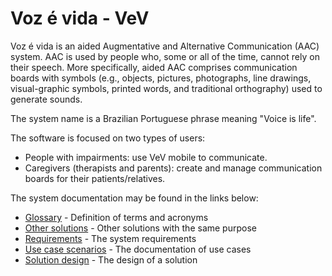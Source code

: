 # Voz é vida - VeV

Voz é vida is an aided Augmentative and Alternative Communication (AAC) system. AAC is used by people who, some or all of the time, cannot rely on their speech. More specifically, aided AAC comprises communication boards with symbols (e.g., objects, pictures, photographs, line drawings, visual-graphic symbols, printed words, and traditional orthography) used to generate sounds.

The system name is a Brazilian Portuguese phrase meaning "Voice is life".

The software is focused on two types of users:
* People with impairments: use VeV mobile to communicate.
* Caregivers (therapists and parents): create and manage communication boards for their patients/relatives.

The system documentation may be found in the links below:
* [Glossary](docs/GLOSSARY.md) - Definition of terms and acronyms
* [Other solutions](docs/OTHER-SOLUTIONS.md) - Other solutions with the same purpose
* [Requirements](docs/REQUIREMENTS.md) - The system requirements
* [Use case scenarios](docs/USE-CASES-SCENARIOS.md) - The documentation of use cases
* [Solution design](docs/SOLUTION-DESIGN.md) - The design of a solution
